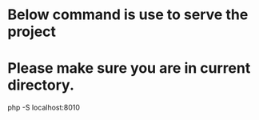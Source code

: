 # Below command is use to serve the project
# Please make sure you are in current directory.
php -S localhost:8010 


